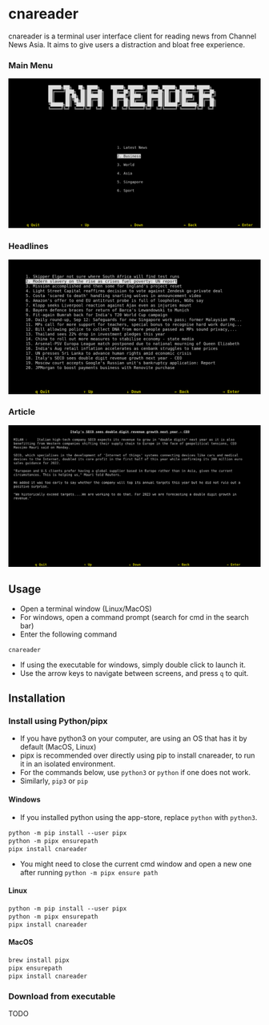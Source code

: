 # cnareader

cnareader is a terminal user interface client for reading news from Channel News Asia.
It aims to give users a distraction and bloat free experience.

### Main Menu

![Main Menu](pictures/cna-1.png)

### Headlines

![Headlines](pictures/cna-2.png)

### Article

![Article](pictures/cna-3.png)

## Usage

- Open a terminal window (Linux/MacOS)
- For windows, open a command prompt (search for cmd in the search bar)
- Enter the following command

```commandline
cnareader
```

- If using the executable for windows, simply double click to launch it.
- Use the arrow keys to navigate between screens, and press `q` to quit.

## Installation

### Install using Python/pipx

- If you have python3 on your computer, are using an OS that has it by default (MacOS, Linux)
- pipx is recommended over directly using pip to install cnareader, to run it in an isolated environment.
- For the commands below, use `python3` or `python` if one does not work.
- Similarly, `pip3` or `pip`

#### Windows

- If you installed python using the app-store, replace `python` with `python3`.

```commandline
python -m pip install --user pipx
python -m pipx ensurepath
pipx install cnareader
```

- You might need to close the current cmd window and open a new one after running `python -m pipx ensure path`

#### Linux

```commandline
python -m pip install --user pipx
python -m pipx ensurepath
pipx install cnareader
```

#### MacOS

```commandline
brew install pipx
pipx ensurepath
pipx install cnareader
```

### Download from executable

TODO
